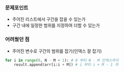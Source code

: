 ### 문제포인트
- 주어진 리스트에서 구간을 잡을 수 있는가
- 구간 내에 일정한 범위를 지정하여 더할 수 있는가

### 어려웠던 점
- 주어진 변수로 구간의 범위를 잡기(인덱스 잘 잡기)
```python
for i in range(0, N - M + 1): # 0 부터 N - M 인덱스까지 
    result.append(arr[i:i + M]) # i 부터 i + M - 1 까
```